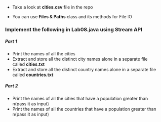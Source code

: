 * Take a look at **cities.csv** file in the repo

* You can use **Files & Paths** class and its methods for File IO


### Implement the following in Lab08.java using Stream API


##### Part 1

* Print the names of all the cities
* Extract and store all the distinct city names alone in a separate file called **cities.txt**
* Extract and store all the distinct country names alone in a separate file called **countries.txt**

##### Part 2

* Print the names of all the cities that have a population greater than n(pass it as input)
* Print the names of all the countries that have a population greater than n(pass it as input)




